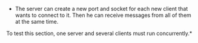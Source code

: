 * The server can create a new port and socket for each new client that wants to connect to it. Then he can receive messages from all of them at the same time.

To test this section, one server and several clients must run concurrently.*
